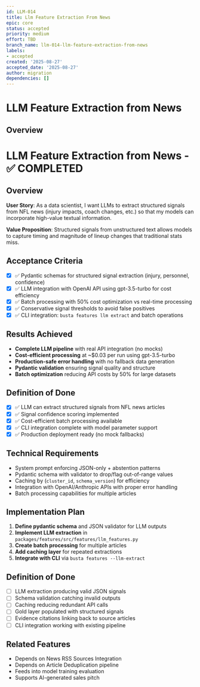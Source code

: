 ```yaml
---
id: LLM-014
title: Llm Feature Extraction From News
epic: core
status: accepted
priority: medium
effort: TBD
branch_name: llm-014-llm-feature-extraction-from-news
labels:
- accepted
created: '2025-08-27'
accepted_date: '2025-08-27'
author: migration
dependencies: []
---
```


# LLM Feature Extraction from News

## Overview
# LLM Feature Extraction from News - ✅ COMPLETED

## Overview
**User Story**: As a data scientist, I want LLMs to extract structured signals from NFL news (injury impacts, coach changes, etc.) so that my models can incorporate high-value textual information.

**Value Proposition**: Structured signals from unstructured text allows models to capture timing and magnitude of lineup changes that traditional stats miss.

## Acceptance Criteria
- [x] ✅ Pydantic schemas for structured signal extraction (injury, personnel, confidence)
- [x] ✅ LLM integration with OpenAI API using gpt-3.5-turbo for cost efficiency
- [x] ✅ Batch processing with 50% cost optimization vs real-time processing
- [x] ✅ Conservative signal thresholds to avoid false positives
- [x] ✅ CLI integration: `busta features llm extract` and batch operations

## Results Achieved
- **Complete LLM pipeline** with real API integration (no mocks)
- **Cost-efficient processing** at ~$0.03 per run using gpt-3.5-turbo
- **Production-safe error handling** with no fallback data generation
- **Pydantic validation** ensuring signal quality and structure
- **Batch optimization** reducing API costs by 50% for large datasets

## Definition of Done
- [x] ✅ LLM can extract structured signals from NFL news articles
- [x] ✅ Signal confidence scoring implemented
- [x] ✅ Cost-efficient batch processing available
- [x] ✅ CLI integration complete with model parameter support
- [x] ✅ Production deployment ready (no mock fallbacks)

## Technical Requirements
- System prompt enforcing JSON-only + abstention patterns
- Pydantic schema with validator to drop/flag out-of-range values
- Caching by (`cluster_id`, `schema_version`) for efficiency
- Integration with OpenAI/Anthropic APIs with proper error handling
- Batch processing capabilities for multiple articles

## Implementation Plan
1. **Define pydantic schema** and JSON validator for LLM outputs
2. **Implement LLM extraction** in `packages/features/src/features/llm_features.py`
3. **Create batch processing** for multiple articles
4. **Add caching layer** for repeated extractions
5. **Integrate with CLI** via `busta features --llm-extract`

## Definition of Done
- [ ] LLM extraction producing valid JSON signals
- [ ] Schema validation catching invalid outputs
- [ ] Caching reducing redundant API calls
- [ ] Gold layer populated with structured signals
- [ ] Evidence citations linking back to source articles
- [ ] CLI integration working with existing pipeline

## Related Features
- Depends on News RSS Sources Integration
- Depends on Article Deduplication pipeline
- Feeds into model training evaluation
- Supports AI-generated sales pitch
